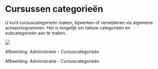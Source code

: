 # Cursussen categorieën

U kunt cursuscategorieën maken, bijwerken of verwijderen via algemene actiepictogrammen. Het is mogelijk om talloze categorieën en subcategorieën aan te maken.

![](../../.gitbook/assets/images65%20%281%29.png)
 
 
Afbeelding: Administratie - Cursuscategorieën

Afbeelding: Administratie - Cursuscategorieën
